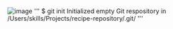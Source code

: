 # <h1>
![image](https://github.com/rnuge4033/skills-communicate-using-markdown/assets/158190767/5d4d570e-2118-479d-8df2-c93b2c832c99)
'''
$ git init
Initialized empty Git respository in /Users/skills/Projects/recipe-repository/.git/
'''
